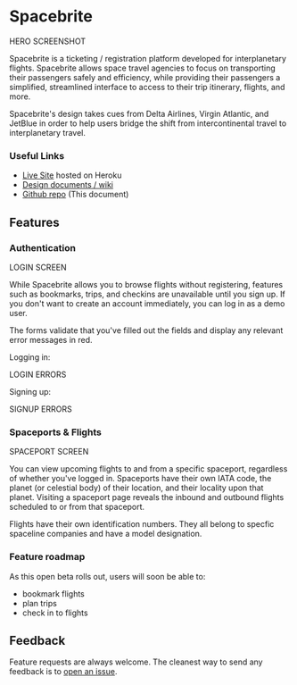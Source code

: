 # Spacebrite

HERO SCREENSHOT

Spacebrite is a ticketing / registration platform developed for interplanetary flights. Spacebrite allows space travel agencies to focus on transporting their passengers safely and efficiency, while providing their passengers a simplified, streamlined interface to access to their trip itinerary, flights, and more.

Spacebrite's design takes cues from Delta Airlines, Virgin Atlantic, and JetBlue in order to help users bridge the shift from intercontinental travel to interplanetary travel.

### Useful Links
- [Live Site](http://spacebrite-demo.herokuapp.com/) hosted on Heroku
- [Design documents / wiki](https://github.com/johnenriquez/spacebrite/wiki)
- [Github repo](https://github.com/johnenriquez/spacebrite) (This document)

## Features

### Authentication

LOGIN SCREEN

While Spacebrite allows you to browse flights without registering, features such as bookmarks, trips, and checkins are unavailable until you sign up. If you don't want to create an account immediately, you can log in as a demo user.

The forms validate that you've filled out the fields and display any relevant error messages in red.

Logging in:

LOGIN ERRORS

Signing up:

SIGNUP ERRORS

### Spaceports & Flights

SPACEPORT SCREEN

You can view upcoming flights to and from a specific spaceport, regardless of whether you've logged in. Spaceports have their own IATA code, the planet (or celestial body) of their location, and their locality upon that planet. Visiting a spaceport page reveals the inbound and outbound flights scheduled to or from that spaceport.

Flights have their own identification numbers. They all belong to specfic spaceline companies and have a model designation.


### Feature roadmap

As this open beta rolls out, users will soon be able to:
- bookmark flights
- plan trips
- check in to flights

## Feedback

Feature requests are always welcome. The cleanest way to send any feedback is to [open an issue](https://github.com/johnenriquez/spacebrite/issues).

